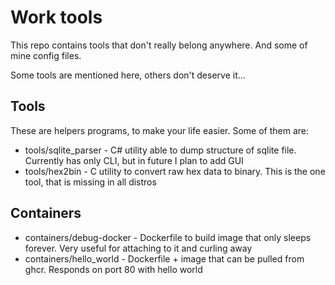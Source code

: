# Work tools
This repo contains tools that don't really belong anywhere. And some of mine config files.

Some tools are mentioned here, others don't deserve it...

## Tools
These are helpers programs, to make your life easier.
Some of them are:

- tools/sqlite_parser - C# utility able to dump structure of sqlite file. Currently has only 
  CLI, but in future I plan to add GUI
- tools/hex2bin - C utility to convert raw hex data to binary. This is the one tool, that is missing in all distros



## Containers

- containers/debug-docker - Dockerfile to build image that only sleeps forever. Very useful for attaching to it and curling away
- containers/hello_world - Dockerfile + image that can be pulled from ghcr. Responds on port 80 with hello world
